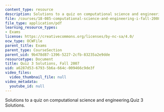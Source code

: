 ```yaml
---
content_type: resource
description: Solutions to a quiz on computational science and engineering.Quiz 3 Solutions.
file: /courses/18-085-computational-science-and-engineering-i-fall-2008/a6287d5367935b6a664c009466c9de3f_quiz3solutions.pdf
file_type: application/pdf
learning_resource_types:
- Exams
license: https://creativecommons.org/licenses/by-nc-sa/4.0/
ocw_type: OCWFile
parent_title: Exams
parent_type: CourseSection
parent_uid: 9b478d87-1396-5227-2cfb-83235a2e9dde
resourcetype: Document
title: Quiz 3 Solutions, Fall 2007
uid: a6287d53-6793-5b6a-664c-009466c9de3f
video_files:
  video_thumbnail_file: null
video_metadata:
  youtube_id: null
---
```

Solutions to a quiz on computational science and engineering.Quiz 3 Solutions.
